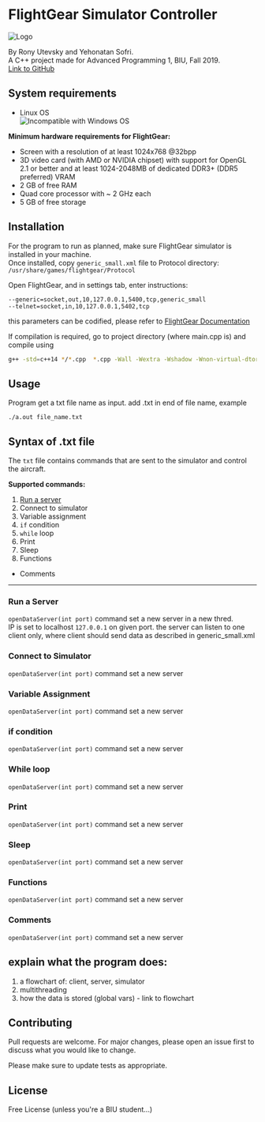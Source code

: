 # FlightGear Simulator Controller

![Logo](https://wallpapercave.com/wp/wp2113392.jpg)

By Rony Utevsky and Yehonatan Sofri.  
A C++ project made for Advanced Programming 1, BIU, Fall 2019.  
[Link to GitHub](https://github.com/yehonatansofri/SonySim/)
## System requirements
* Linux OS  
![Incompatible with Windows OS](https://img.shields.io/badge/Incompatible%20with%20Windows%20OS-red)

**Minimum hardware requirements for FlightGear:**
* Screen with a resolution of at least 1024x768 @32bpp
* 3D video card (with AMD or NVIDIA chipset) with support for OpenGL 2.1 or better and at least 1024-2048MB of dedicated DDR3+ (DDR5 preferred) VRAM
* 2 GB of free RAM 
* Quad core processor with ~ 2 GHz each
* 5 GB of free storage

## Installation

For the program to run as planned, make sure FlightGear simulator is installed in your machine.  
Once installed, copy `generic_small.xml` file to Protocol directory:   `/usr/share/games/flightgear/Protocol`  
  
Open FlightGear, and in settings tab, enter instructions:  
```
--generic=socket,out,10,127.0.0.1,5400,tcp,generic_small 
--telnet=socket,in,10,127.0.0.1,5402,tcp
```
this parameters can be codified, please refer to   [FlightGear Documentation](http://wiki.flightgear.org/Main_Page/)

If compilation is required, go to project directory (where main.cpp is) and compile using 

```bash
g++ -std=c++14 */*.cpp  *.cpp -Wall -Wextra -Wshadow -Wnon-virtual-dtor -pedantic -o a.out -pthread
```

## Usage
Program get a txt file name as input. add .txt in end of file name, example
```
./a.out file_name.txt
```
## Syntax of .txt file  
The `txt` file contains commands that are sent to the simulator and control the aircraft.  
  
**Supported commands:**  
1. [Run a server](#run-a-server)
2. Connect to simulator
3. Variable assignment
4. `if` condition
5. `while` loop
6. Print
7. Sleep
8. Functions

* Comments
---
### Run a Server
`openDataServer(int port)` command set a new server in a new thred.  
IP is set to localhost `127.0.0.1` on given port. the server can listen to one client only, where client should send data as described in generic_small.xml

### Connect to Simulator
`openDataServer(int port)` command set a new server 

### Variable Assignment
`openDataServer(int port)` command set a new server 

### if condition
`openDataServer(int port)` command set a new server 

### While loop
`openDataServer(int port)` command set a new server 

### Print
`openDataServer(int port)` command set a new server 

### Sleep
`openDataServer(int port)` command set a new server 

### Functions
`openDataServer(int port)` command set a new server 

### Comments
`openDataServer(int port)` command set a new server 

## explain what the program does:  
1. a flowchart of: client, server, simulator
2. multithreading
3. how the data is stored (global vars) - link to flowchart


## Contributing
Pull requests are welcome. For major changes, please open an issue first to discuss what you would like to change.

Please make sure to update tests as appropriate.

## License
Free License (unless you're a BIU student...)
